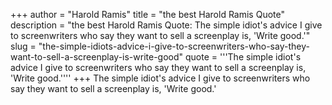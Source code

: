 +++
author = "Harold Ramis"
title = "the best Harold Ramis Quote"
description = "the best Harold Ramis Quote: The simple idiot's advice I give to screenwriters who say they want to sell a screenplay is, 'Write good.'"
slug = "the-simple-idiots-advice-i-give-to-screenwriters-who-say-they-want-to-sell-a-screenplay-is-write-good"
quote = '''The simple idiot's advice I give to screenwriters who say they want to sell a screenplay is, 'Write good.''''
+++
The simple idiot's advice I give to screenwriters who say they want to sell a screenplay is, 'Write good.'
